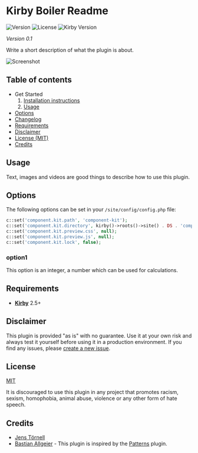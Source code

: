 # Kirby Boiler Readme

![Version](https://img.shields.io/badge/version-0.1-green.svg) ![License](https://img.shields.io/badge/license-MIT-green.svg) ![Kirby Version](https://img.shields.io/badge/Kirby-2.0%2B-red.svg)

*Version 0.1*

Write a short description of what the plugin is about.

![Screenshot](https://placehold.it/888x150?text=Screenshot)

## Table of contents

- Get Started
  1. [Installation instructions](docs/install.md)
  1. [Usage](#usage)
- [Options](#options)
- [Changelog](docs/changelog.md)
- [Requirements](#requirements)
- [Disclaimer](#requirements)
- [License (MIT)](#requirements)
- [Credits](#requirements)

## Usage

Text, images and videos are good things to describe how to use this plugin.

## Options

The following options can be set in your `/site/config/config.php` file:

```php
c::set('component.kit.path', 'component-kit');
c::set('component.kit.directory', kirby()->roots()->site() . DS . 'components');
c::set('component.kit.preview.css', null);
c::set('component.kit.preview.js', null);
c::set('component.kit.lock', false);
```

### option1

This option is an integer, a number which can be used for calculations.

## Requirements

- [**Kirby**](https://getkirby.com/) 2.5+

## Disclaimer

This plugin is provided "as is" with no guarantee. Use it at your own risk and always test it yourself before using it in a production environment. If you find any issues, please [create a new issue](https://github.com/jenstornell/kirby-component-kit/issues/new).

## License

[MIT](https://opensource.org/licenses/MIT)

It is discouraged to use this plugin in any project that promotes racism, sexism, homophobia, animal abuse, violence or any other form of hate speech.

## Credits

- [Jens Törnell](https://github.com/jenstornell)
- [Bastian Allgeier](https://github.com/bastianallgeier) - This plugin is inspired by the [Patterns](https://github.com/getkirby-plugins/patterns-plugin) plugin.